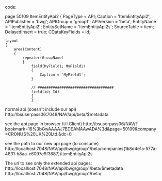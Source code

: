 code:


page 50109 ItemEntityApi2
{
    PageType = API;
    Caption = 'ItemEntityApi2';
    APIPublisher = 'bwg';
    APIGroup = 'group1';
    APIVersion = 'beta';
    EntityName = 'ItemEntityApi2';
    EntitySetName = 'ItemEntityApi2s';
    SourceTable = item;
    DelayedInsert = true;
    ODataKeyFields = Id;

    layout
    {
        area(Content)
        {
            repeater(GroupName)
            {
                field(MyField1; MyField1)
                {
                    Caption = 'MyField1';
                }

                // ###################################
                field(id; Id)
                {
                }
                
                
 normal api (doesn't include our api)
 http://bsuserpass06:7048/NAV/api/beta/$metadata
 
 see the api page in browser (UI Client)
 http://bsuserpass06/NAV/?bookmark=19%3bGwAAAAJ7BDEAMAAwADA%3d&page=50109&company=CRONUS%20UK%20Ltd.&dc=0
 
 
 see the path to our new api page (to consume)
 http://localhost:7048/NAV/api/bwg/group1/beta/companies(1b8d4e1a-577a-4831-b8aa-e6097e9f3887)/ItemEntityApi2s
 
 The url to see only the extended api pages:
 http://localhost:7048/NAV/api/bwg/group1/beta/$metadata
 http://localhost:7048/NAV/api/bwg/group1/beta/
 
 
 
 
 
 
 
               
